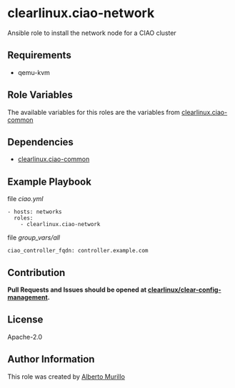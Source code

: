 # clearlinux.ciao-network
Ansible role to install the network node for a CIAO cluster

## Requirements
* qemu-kvm

## Role Variables
The available variables for this roles are the variables from [clearlinux.ciao-common](https://github.com/clearlinux/ansible-role-ciao-common)

## Dependencies
* [clearlinux.ciao-common](https://github.com/clearlinux/ansible-role-ciao-common)

## Example Playbook
file *ciao.yml*
```
- hosts: networks
  roles:
    - clearlinux.ciao-network
```

file *group_vars/all*
```
ciao_controller_fqdn: controller.example.com
```

## Contribution
**Pull Requests and Issues should be opened at [clearlinux/clear-config-management](https://github.com/clearlinux/clear-config-management).**

## License
Apache-2.0

## Author Information
This role was created by [Alberto Murillo](alberto.murillo.silva@intel.com)

